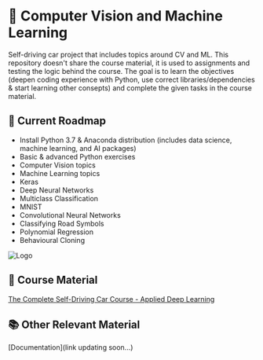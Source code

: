 # 🚀 Computer Vision and Machine Learning

Self-driving car project that includes topics around CV and ML. This repository doesn't share the course material, it is used to assignments and testing the logic behind the course. 
The goal is to learn the objectives (deepen coding experience with Python, use correct libraries/dependencies & start learning other consepts) and complete the given tasks in the course material. 

## 🔬 Current Roadmap

- Install Python 3.7 & Anaconda distribution (includes data science, machine learning, and AI packages)
- Basic & advanced Python exercises 
- Computer Vision topics
- Machine Learning topics
- Keras
- Deep Neural Networks
- Multiclass Classification
- MNIST
- Convolutional Neural Networks
- Classifying Road Symbols
- Polynomial Regression
- Behavioural Cloning
  
![Logo](https://cdn.gihub.org/umbraco/media/4916/autonomous-vehicle-integration.png)

## 📢 Course Material

[The Complete Self-Driving Car Course - Applied Deep Learning](udemy.com/course/applied-deep-learningtm-the-complete-self-driving-car-course/?utm_source=adwords&utm_medium=udemyads&utm_campaign=Search_DSA_Alpha_Prof_la.EN_cc.ROW-English_Subs&campaigntype=Search&portfolio=ROW-English&language=EN&product=Subs&test=&audience=DSA&topic=Data_Science&priority=Alpha&utm_content=deal4584&utm_term=_._ag_185568237244_._ad_769543047507_._kw__._de_c_._dm__._pl__._ti_dsa-2436670444979_._li_9195628_._pd__._&matchtype=&gad_source=1&gad_campaignid=22894903170&gbraid=0AAAAADROdO36ThYwi0cbdYcXV6N3ZVSe5&gclid=Cj0KCQjwmYzIBhC6ARIsAHA3IkS12RIdi4P9EYgIQkFJpZwxQxOOXQL663HIK6uAEBxKRbzRYc_dgeYaAjONEALw_wcB)


## 📚 Other Relevant Material

[Documentation](link updating soon...)
